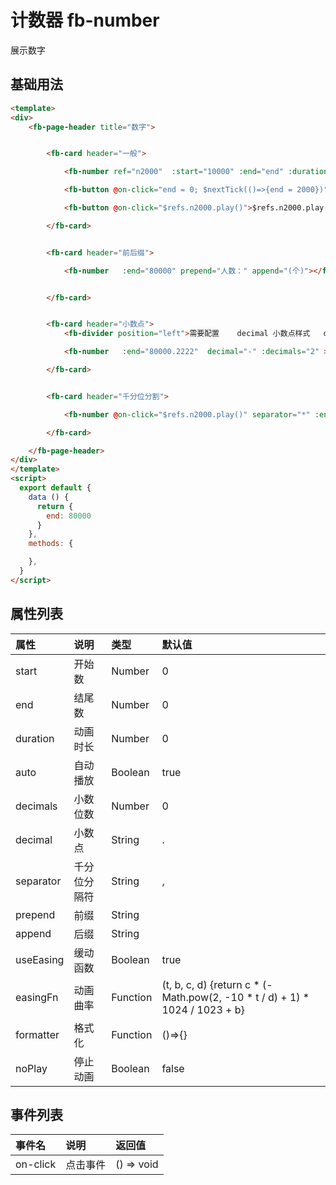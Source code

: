 [comment]: <> (fb-docs: docsify/fb-ui/05/number/README.md)

# 计数器 fb-number
展示数字

## 基础用法

```html run {title:'示例演示'}
<template>
<div>
    <fb-page-header title="数字">


        <fb-card header="一般">

            <fb-number ref="n2000"  :start="10000" :end="end" :duration="1000"></fb-number>

            <fb-button @on-click="end = 0; $nextTick(()=>{end = 2000})">end = 0; $nextTick(()=>{end = 2000})</fb-button>

            <fb-button @on-click="$refs.n2000.play()">$refs.n2000.play()</fb-button>

        </fb-card>


        <fb-card header="前后缀">

            <fb-number   :end="80000" prepend="人数：" append="(个)"></fb-number>


        </fb-card>


        <fb-card header="小数点">
            <fb-divider position="left">需要配置	decimal 小数点样式	decimals 小数位数</fb-divider>

            <fb-number   :end="80000.2222"  decimal="-" :decimals="2" ></fb-number>

        </fb-card>


        <fb-card header="千分位分割">

            <fb-number @on-click="$refs.n2000.play()" separator="*" :end="800000000.2222"    ></fb-number>

        </fb-card>

    </fb-page-header>
</div>
</template>
<script>
  export default {
    data () {
      return {
        end: 80000
      }
    },
    methods: {

    },
  }
</script>
```

## 属性列表

| 属性 | 说明 | 类型 | 默认值 |
|:-----|:----|:-----|:-------|
| start | 开始数  | Number | 0 |
| end | 结尾数  | Number | 0 |
| duration | 动画时长  | Number | 0 |
| auto | 自动播放  | Boolean | true |
| decimals | 小数位数  | Number | 0 |
| decimal | 小数点  | String | . |
| separator | 千分位分隔符  | String | , |
| prepend | 前缀  | String |  |
| append | 后缀  | String |  | 
| useEasing | 缓动函数  | Boolean | true |
| easingFn | 动画曲率  | Function | (t, b, c, d) {return c * (-Math.pow(2, -10 * t / d) + 1) * 1024 / 1023 + b} |
| formatter | 格式化  | Function | ()=>{} |
| noPlay | 停止动画  | Boolean | false |

## 事件列表

| 事件名 | 说明 | 返回值 |
|:-------|:----|:-------|
| on-click | 点击事件 | () => void

